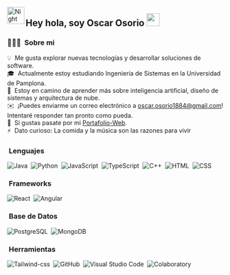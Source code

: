<img alt="Night Coding" src="./assets/Hand%20Wave.gif" width='40' align="left"/><h2>Hey hola, soy Oscar Osorio <img src = "https://raw.githubusercontent.com/MartinHeinz/MartinHeinz/master/wave.gif" width = 30px></h2>

### 👨🏻‍💻 &nbsp;Sobre mi

💡 &nbsp;Me gusta explorar nuevas tecnologías y desarrollar soluciones de software.\
🎓 &nbsp;Actualmente estoy estudiando Ingeniería de Sistemas en la Universidad de Pamplona.\
🌱 &nbsp;Estoy en camino de aprender más sobre inteligencia artificial, diseño de sistemas y arquitectura de nube.\
✉️ &nbsp;¡Puedes enviarme un correo electrónico a oscar.osorio1884@gmail.com! Intentaré responder tan pronto como pueda.\
📄 &nbsp;Si gustas pasate por mi [Portafolio-Web](https://www.google.com).\
⚡ &nbsp;Dato curioso: La comida y la música son las razones para vivir

### &nbsp;Lenguajes

![Java](https://img.shields.io/badge/-Java-05122A?style=flat&logo=java&logoColor=FFA51)&nbsp;
![Python](https://img.shields.io/badge/-Python-05122A?style=flat&logo=python)&nbsp;
![JavaScript](https://img.shields.io/badge/-JavaScript-05122A?style=flat&logo=javascript)&nbsp;
![TypeScript](https://img.shields.io/badge/-TypeScript-05122A?style=flat&logo=typescript)&nbsp;
![C++](https://img.shields.io/badge/-C++-05122A?style=flat&logo=C%2B%2B&logoColor=00599C)&nbsp;
![HTML](https://img.shields.io/badge/-HTML-05122A?style=flat&logo=HTML5)&nbsp;
![CSS](https://img.shields.io/badge/-CSS-05122A?style=flat&logo=CSS3&logoColor=1572B6)&nbsp;

### &nbsp;Frameworks

![React](https://img.shields.io/badge/-React-05122A?style=flat&logo=react)&nbsp;
![Angular](https://img.shields.io/badge/-Angular-05122A?style=flat&logo=angular)&nbsp;

### &nbsp;Base de Datos

![PostgreSQL](https://img.shields.io/badge/-PostgreSQL-05122A?style=flat&logo=postgresql)&nbsp;
![MongoDB](https://img.shields.io/badge/-MongoDB-05122A?style=flat&logo=mongodb)&nbsp;

### &nbsp;Herramientas
![Tailwind-css](https://img.shields.io/badge/-Tailwind-05122A?style=flat&logo=tailwind-css)&nbsp;
![GitHub](https://img.shields.io/badge/-GitHub-05122A?style=flat&logo=github)&nbsp;
![Visual Studio Code](https://img.shields.io/badge/-Visual%20Studio%20Code-05122A?style=flat&logo=visual-studio-code&logoColor=007ACC)&nbsp;
![Colaboratory](https://img.shields.io/badge/-Colaboratory-05122A?style=flat&logo=colaboratory)&nbsp;
